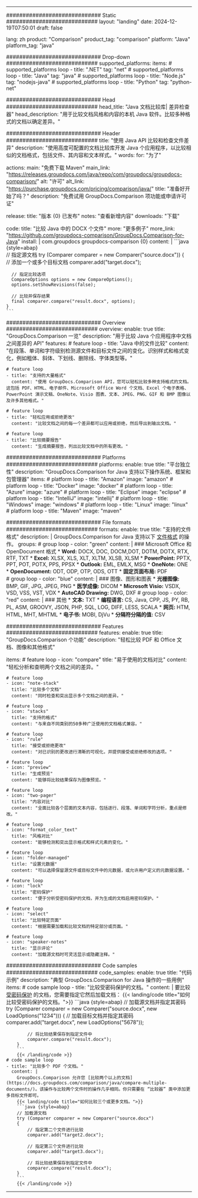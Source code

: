 
---
############################# Static ############################
layout: "landing"
date: 2024-12-19T07:50:01
draft: false

lang: zh
product: "Comparison"
product_tag: "comparison"
platform: "Java"
platform_tag: "java"

############################# Drop-down ############################
supported_platforms:
  items:
    # supported_platforms loop
    - title: ".NET"
      tag: "net"
    # supported_platforms loop
    - title: "Java"
      tag: "java"
    # supported_platforms loop
    - title: "Node.js"
      tag: "nodejs-java"
    # supported_platforms loop
    - title: "Python"
      tag: "python-net"

############################# Head ############################
head_title: "Java 文档比较库| 差异检查器"
head_description: "用于比较文档风格和内容的本机 Java 软件。比较多种格式的文档以确定差异。"

############################# Header ############################
title: "使用 Java API 比较和检查文件差异"
description: "使用高度可配置的文档比较库开发 Java 个应用程序，以比较相似的文档格式，包括文件、其内容和文本样式。"
words:
  for: "为了"

actions:
  main: "免费下载 Maven"
  main_link: "https://releases.groupdocs.com/java/repo/com/groupdocs/groupdocs-comparison/"
  alt: "许可"
  alt_link: "https://purchase.groupdocs.com/pricing/comparison/java/"
  title: "准备好开始了吗？"
  description: "免费试用 GroupDocs.Comparison 项功能或申请许可证"

release:
  title: "版本 {0} 已发布"
  notes: "查看新增内容"
  downloads: "下载"

code:
  title: "比较 Java 中的 DOCX 个文件"
  more: "更多例子"
  more_link: "https://github.com/groupdocs-comparison/GroupDocs.Comparison-for-Java"
  install: |
    <dependency>
      <groupId>com.groupdocs</groupId>
      <artifactId>groupdocs-comparison</artifactId>
      <version>{0}</version>
    </dependency>
  content: |
    ```java {style=abap}  
    // 指定源文档
    try (Comparer comparer = new Comparer("source.docx"))
    {    
      // 添加一个或多个目标文档
      comparer.add("target.docx");

      // 指定比较选项
      CompareOptions options = new CompareOptions();
      options.setShowRevisions(false);

      // 比较并保存结果
      final comparer.compare("result.docx", options);
    }    
    ```

############################# Overview ############################
overview:
  enable: true
  title: "GroupDocs.Comparison 一览"
  description: "用于比较 Java 个应用程序中文档之间差异的 API"
  features:
    # feature loop
    - title: "Java 中的文件比较"
      content: "在段落、单词和字符级别检测源文件和目标文件之间的变化。识别样式和格式变化，例如粗体、斜体、下划线、删除线、字体类型等。"

    # feature loop
    - title: "支持的大量格式"
      content: "使用 GroupDocs.Comparison API，您可以轻松比较多种支持格式的文档。这包括 PDF、HTML、电子邮件、Microsoft Office Word 个文档、Excel 个电子表格、PowerPoint 演示文稿、OneNote、Visio 图表、文本、JPEG、PNG、GIF 和 BMP 图像以及许多其他格式。"

    # feature loop
    - title: "轻松应用或拒绝更改"
      content: "比较文档之间的每一个差异都可以应用或拒绝，然后导出到输出文档。"

    # feature loop
    - title: "比较摘要报告"
      content: "生成摘要报告，列出比较文档中的所有更改。"

############################# Platforms ############################
platforms:
  enable: true
  title: "平台独立性"
  description: "GroupDocs.Comparison for Java 支持以下操作系统、框架和包管理器"
  items:
    # platform loop
    - title: "Amazon"
      image: "amazon"
    # platform loop
    - title: "Docker"
      image: "docker"
    # platform loop
    - title: "Azure"
      image: "azure"
    # platform loop
    - title: "Eclipse"
      image: "eclipse"
    # platform loop
    - title: "IntelliJ"
      image: "intellij"
    # platform loop
    - title: "Windows"
      image: "windows"
    # platform loop
    - title: "Linux"
      image: "linux"
    # platform loop
    - title: "Maven"
      image: "maven"

############################# File formats ############################
formats:
  enable: true
  title: "支持的文件格式"
  description: |
    GroupDocs.Comparison for Java 支持以下 [文件格式](https://docs.groupdocs.com/comparison/java/supported-document-formats/) 的操作。
  groups:
    # group loop
    - color: "green"
      content: |
        ### Microsoft Office 和 OpenDocument 格式
        * **Word:** DOCX, DOC, DOCM,DOT, DOTM, DOTX, RTX, RTF, TXT
        * **Excel:** XLSX, XLS, XLT, XLTM, XLSB, XLSM
        * **PowerPoint:** PPTX, PPT, POT, POTX, PPS, PPSX
        * **Outlook:** EML, EMLX, MSG
        * **OneNote:** ONE
        * **OpenDocument:** ODT, ODP, OTP, ODS, OTT
        * **固定页面布局:** PDF        
    # group loop
    - color: "blue"
      content: |
        ### 图像、图形和图表
        * **光栅图像:** BMP, GIF, JPG, JPEG, PNG
        * **医学成像:** DICOM
        * **Microsoft Visio:** VSDX, VSD, VSS, VST, VDX
        * **AutoCAD Drawing:** DWG, DXF
      # group loop
    - color: "red"
      content: |
        ### 其他
        * **文本:** TXT
        * **编程语言:** CS, Java, CPP, JS, PY, RB, PL, ASM, GROOVY, JSON, PHP, SQL, LOG, DIFF, LESS, SCALA
        * **网页:** HTM, HTML, MHT, MHTML
        * **电子书:** MOBI, DjVu
        * **分隔符分隔的值:** CSV

############################# Features ############################
features:
  enable: true
  title: "GroupDocs.Comparison 个功能"
  description: "轻松比较 PDF 和 Office 文档、图像和其他格式"

  items:
    # feature loop
    - icon: "compare"
      title: "易于使用的文档对比"
      content: "轻松分析和查明两个文档之间的差异。"

    # feature loop
    - icon: "note-stack"
      title: "比较多个文档"
      content: "同时检查和突出显示多个文档之间的差异。"

    # feature loop
    - icon: "stacks"
      title: "支持的格式"
      content: "与来自不同类别的50多种广泛使用的文档格式兼容。"

    # feature loop
    - icon: "rule"
      title: "接受或拒绝更改"
      content: "对已识别的更改进行清晰的可视化，并提供接受或拒绝修改的选项。"

    # feature loop
    - icon: "preview"
      title: "生成预览"
      content: "能够将比较结果保存为图像预览。"

    # feature loop
    - icon: "two-pager"
      title: "内容对比"
      content: "全面比较各个层面的文本内容，包括逐行、段落、单词和字符分析，重点是修改。"

    # feature loop
    - icon: "format_color_text"
      title: "风格对比"
      content: "能够检测和突出显示格式和样式元素的变化。"

    # feature loop
    - icon: "folder-managed"
      title: "设置元数据"
      content: "可以选择保留源文件或目标文件中的元数据，或允许用户定义的元数据设置。"

    # feature loop
    - icon: "lock"
      title: "密码保护"
      content: "便于分析受密码保护的文档，并为生成的文档启用密码保护。"

    # feature loop
    - icon: "select"
      title: "比较特定页面"
      content: "根据需要加载和比较文档的特定部分或页面。"

    # feature loop
    - icon: "speaker-notes"
      title: "显示评论"
      content: "加载源文档时可灵活显示或隐藏注释。"

############################# Code samples ############################
code_samples:
  enable: true
  title: "代码示例"
  description: "典型 GroupDocs.Comparison for Java 操作的一些用例"
  items:
    # code sample loop
    - title: "比较受密码保护的文档。"
      content: |
        要比较 [受密码保护](https://docs.groupdocs.com/comparison/java/load-password-protected-documents/) 的文档，您需要指定它然后加载文档：
        {{< landing/code title="如何比较受密码保护的文档。">}}
        ```java {style=abap}
        // 加载源文档并指定其密码
        try (Comparer comparer = new Comparer("source.docx", new LoadOptions("1234")))
        {
            // 加载目标文档并指定其密码
            comparer.add("target.docx", new LoadOptions("5678"));
        
            // 将比较结果保存到指定文件中
            comparer.compare("result.docx");
        }
        ```
        {{< /landing/code >}}
    # code sample loop
    - title: "比较多个 PDF 个文档。"
      content: |
        GroupDocs.Comparison 允许您 [比较两个以上的文档](https://docs.groupdocs.com/comparison/java/compare-multiple-documents/)。该操作与比较两个文件时的操作几乎相同。你只需要在 “比较器” 类中添加更多目标文件即可。
        {{< landing/code title="如何比较三个或更多文档。">}}
        ```java {style=abap}   
        // 加载源文档
        try (Comparer comparer = new Comparer("source.docx") 
        {
            // 指定第二个文件进行比较
            comparer.add("target2.docx");

            // 指定第三个文件进行比较
            comparer.add("target3.docx");

            // 将比较结果保存到指定文件中
            comparer.compare("result.docx");
        }
        ```
        {{< /landing/code >}}

---

